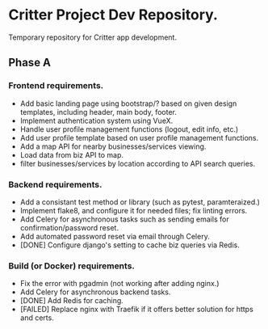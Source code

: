 # Critter Project Dev Repository.
Temporary repository for Critter app development.

## Phase A

### Frontend requirements.
- Add basic landing page using bootstrap/? based on given design templates, including header, main body, footer.
- Implement authentication system using VueX. 
- Handle user profile management functions (logout, edit info, etc.)
- Add user profile template based on user profile management functions.
- Add a map API for nearby businesses/services viewing.
- Load data from biz API to map.
- filter businesses/services by location according to API search queries.

### Backend requirements.
- Add a consistant test method or library (such as pytest, paramteraized.)
- Implement flake8, and configure it for needed files; fix linting errors.
- Add Celery for asynchronous tasks such as sending emails for confirmation/password reset.
- Add automated password reset via email through Celery.
- [DONE] Configure django's setting to cache biz queries via Redis.

### Build (or Docker) requirements.
- Fix the error with pgadmin (not working after adding nginx.)
- Add Celery for asynchronous backend tasks.
- [DONE] Add Redis for caching.
- [FAILED] Replace nginx with Traefik if it offers better solution for https and certs.
